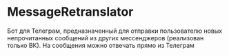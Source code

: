 # MessageRetranslator
Бот для Телеграм, предназначенный для отправки пользователю новых непрочитанных сообщений из других мессенджеров (реализован только ВК). На сообщения можно отвечать прямо из Телеграм
